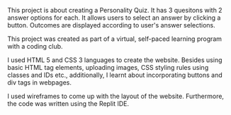    This project is about creating a Personality Quiz.
   It has 3 quesitons with 2 answer options for each.
   It allows users to select an answer by clicking a button.
   Outcomes are displayed according to user's answer selections.
    
   This project was created as part of a virtual, self-paced learning program with a coding club.
    
   I used HTML 5 and CSS 3 languages to create the website.
   Besides using basic HTML tag elements, uploading images, CSS styling rules using classes and IDs etc., additionally, I learnt about incorporating buttons and div tags in webpages.
  
   I used wireframes to come up with the layout of the website.
   Furthermore, the code was written using the Replit IDE.
